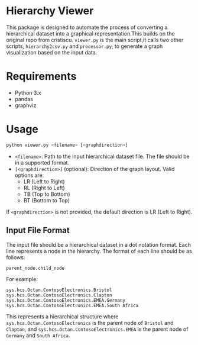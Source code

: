 Hierarchy Viewer
================
This package is designed to automate the process of converting a hierarchical dataset into a graphical representation.This builds on the original repo from cristiscu. `viewer.py` is the main script,it calls two other scripts, `hierarchy2csv.py` and `processor.py`, to generate a graph visualization based on the input data.

Requirements
================
- Python 3.x
- pandas
- graphviz

Usage
================
```bash
python viewer.py <filename> [<graphdirection>]
```

- `<filename>`: Path to the input hierarchical dataset file. The file should be in a supported format.
- `[<graphdirection>]` (optional): Direction of the graph layout. Valid options are:
  - LR (Left to Right)
  - RL (Right to Left)
  - TB (Top to Bottom)
  - BT (Bottom to Top)
  
If `<graphdirection>` is not provided, the default direction is LR (Left to Right).

## Input File Format
The input file should be a hierarchical dataset in a dot notation format. Each line represents a node in the hierarchy. The format of each line should be as follows:
```
parent_node.child_node
```
For example:
```
sys.hcs.Octan.ContosoElectronics.Bristol
sys.hcs.Octan.ContosoElectronics.Clapton
sys.hcs.Octan.ContosoElectronics.EMEA.Germany
sys.hcs.Octan.ContosoElectronics.EMEA.South Africa
```
This represents a hierarchical structure where `sys.hcs.Octan.ContosoElectronics` is the parent node of `Bristol` and `Clapton`, and `sys.hcs.Octan.ContosoElectronics.EMEA` is the parent node of `Germany` and `South Africa`.

